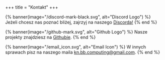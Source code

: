 +++
title = "Kontakt"
+++

{% banner(image="/discord-mark-black.svg", alt="Discord Logo") %}
    Jeżeli chcesz nas poznać bliżej, zajrzyj na naszego <a class="link" href="https://discord.gg/ya9q2KMm4s">Discorda!</a>
{% end %}

{% banner(image="/github-mark.svg", alt="Github Logo") %}
    Nasze projekty znajdziesz na <a class="link" href="https://github.com/KN-Breadboard-Computing">Githubie</a>.
{% end %}

{% banner(image="/email_icon.svg", alt="Email Icon") %}
    W innych sprawach pisz na naszego maila <a class="link" href="mailto:kn.bb.computing@gmail.com">kn.bb.computing@gmail.com</a>.
{% end %}